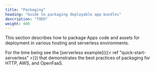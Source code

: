 ```yaml
---
title: "Packaging"
heading: "Guide to packaging deployable app bundles"
description: "TODO"
weight: 400
---
```


This section describes how to package Apps code and assets for deployment in
various hosting and serverless environments.

For the time being see the [serverless example]({{< ref "quick-start-serverless" >}}) that demonstrates the best practices of packaging for HTTP, AWS, and OpenFaaS.